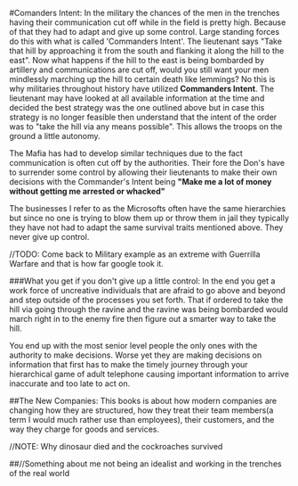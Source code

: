 
#Comanders Intent:
In the military the chances of the men in the trenches having their communication cut off while in the field is pretty high. Because of that they had to adapt and give up some control. Large standing forces do this with what is called 'Commanders Intent'. The lieutenant says "Take that hill by approaching it from the south and flanking it along the hill to the east". Now what happens if the hill to the east is being bombarded by artillery and communications are cut off, would you still want your men mindlessly marching up the hill to certain death like lemmings? No this is why militaries throughout history have utilized **Commanders Intent**. The lieutenant may have looked at all available information at the time and decided the best strategy was the one outlined above but in case this strategy is no longer feasible then understand that the intent of the order was to "take the hill via any means possible". This allows the troops on the ground a little autonomy.

The Mafia has had to develop similar techniques due to the fact communication is often cut off by the authorities.  Their fore the Don's have to surrender some control by allowing their lieutenants to make their own decisions with the Commander's Intent being **"Make me a lot of money without getting me arrested or whacked"**

The businesses I refer to as the Microsofts often have the same hierarchies but since no one is trying to blow them up or throw them in jail they typically they have not had to adapt the same survival traits mentioned above. They never give up control.

//TODO: Come back to Military example as an extreme with Guerrilla Warfare and that is how far google took it.




###What you get if you don't give up a little control:
In the end you get a work force of uncreative individuals that are afraid to go above and beyond and step outside of the processes you set forth. That if ordered to take the hill via going through the ravine and the ravine was being bombarded would march right in to the enemy fire then figure out a smarter way to take the hill.

You end up with the most senior level people the only ones with the authority to make decisions. Worse yet they are making decisions on information that first has to make the timely journey through your hierarchical game of adult telephone causing important information to arrive inaccurate and too late to act on.





##The New Companies:
This books is about how modern companies are changing how they are structured, how they treat their team members(a term I would much rather use than employees), their customers, and the way they charge for goods and services.



//NOTE: Why dinosaur died and the cockroaches survived



##//Something about me not being an idealist and working in the trenches of the real world
